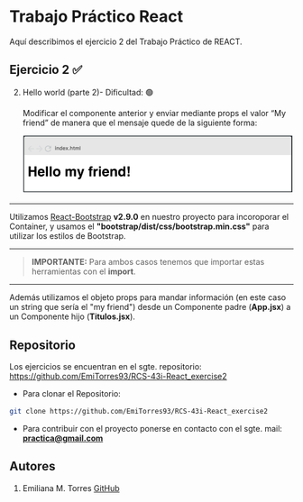 # Trabajo Práctico React

Aquí describimos el ejercicio 2 del Trabajo Práctico de REACT.

## Ejercicio 2 ✅

2. Hello world (parte 2)- Dificultad: 🟢

   Modificar el componente anterior y enviar mediante props el valor “My friend” de manera que el mensaje quede de la siguiente forma:

   ![Alt text](image.png)

---

Utilizamos [React-Bootstrap](https://react-bootstrap.netlify.app/) **v2.9.0** en nuestro proyecto para incoroporar el Container, y usamos el **"bootstrap/dist/css/bootstrap.min.css"** para utilizar los estilos de Bootstrap.

---

> **IMPORTANTE:** Para ambos casos tenemos que importar estas herramientas con el **import**.

---

Además utilizamos el objeto props para mandar información (en este caso un string que sería el "my friend") desde un Componente padre (**App.jsx**) a un Componente hijo (**Titulos.jsx**).

## Repositorio

Los ejercicios se encuentran en el sgte. repositorio:
https://github.com/EmiTorres93/RCS-43i-React_exercise2

- Para clonar el Repositorio:

```bash
git clone https://github.com/EmiTorres93/RCS-43i-React_exercise2
```

- Para contribuir con el proyecto ponerse en contacto con el sgte. mail: **practica@gmail.com**

## Autores

1. Emiliana M. Torres [GitHub](https://github.com/EmiTorres93)
